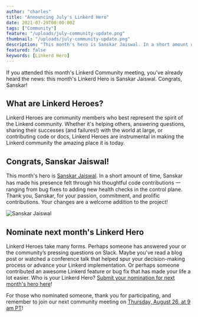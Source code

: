 ```yaml
---
author: "charles"
title: "Announcing July's Linkerd Hero"
date: 2021-07-29T00:00:00Z
tags: ["Community"]
feature: "/uploads/july-community-update.png"
thumbnail: "/uploads/july-community-update.png"
description: "This month's hero is Sanskar Jaiswal. In a short amount of time, Sanskar has made his presence felt through his thoughtful code contributions"
featured: false
keywords: [Linkerd Hero]
---
```


If you attended this month's Linkerd Community meeting, you've already heard
the news: this month's Linkerd Hero is Sanskar Jaiswal. Congrats, Sanskar!

## What are Linkerd Heroes?

Linkerd Heroes are community members who best represent the spirit of the
Linkerd community. Whether it's helping others, answering questions, sharing
their successes (and failures!) with the world at large, or contributing
code or docs, Linkerd Heroes are instrumental in making the Linkerd
community the amazing place it is today.

## Congrats, Sanskar Jaiswal!

This month's hero is [Sanskar Jaiswal](https://github.com/aryan9600).
In a short amount of time, Sanskar has made his presence felt through his
thoughtful code contributions 一 ranging from bug fixes to adding new
health checks in the control plane. Thank you, Sanskar, for your passion,
commitment, and prolific contributions. Your changes are a welcome addition
to the project!

![Sanskar Jaiswal](/uploads/july-community-update.png)

## Nominate next month's Linkerd Hero

Linkerd Heroes take many forms. Perhaps someone has answered your or the
community’s pressing questions on Slack. Maybe you've read a blog post or
watched a conference talk that helped spur your decision-making process or
advance your Linkerd implementation. Or perhaps someone contributed an
awesome Linkerd feature or bug fix that has made your life a lot easier.
Who is your Linkerd Hero?
[Submit your nomination for next month's hero here](https://docs.google.com/forms/d/e/1FAIpQLSfNv--UnbbZSzW7J3SbREIMI-HaooyX9im8yLIGB7M_LKT_Fw/viewform?usp=sf_link)!

For those who nominated someone, thank you for participating, and remember
to join our next community meeting on
[Thursday, August 26, at 9 am PT](https://community.cncf.io/events/details/cncf-linkerd-community-presents-august-linkerd-online-community-meetup/)!
